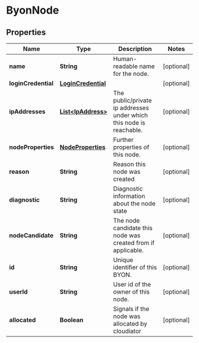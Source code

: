 
# ByonNode

## Properties
Name | Type | Description | Notes
------------ | ------------- | ------------- | -------------
**name** | **String** | Human-readable name for the node.  |  [optional]
**loginCredential** | [**LoginCredential**](LoginCredential.md) |  |  [optional]
**ipAddresses** | [**List&lt;IpAddress&gt;**](IpAddress.md) | The public/private ip addresses under which this node is reachable.  |  [optional]
**nodeProperties** | [**NodeProperties**](NodeProperties.md) | Further properties of this node.  |  [optional]
**reason** | **String** | Reason this node was created  |  [optional]
**diagnostic** | **String** | Diagnostic information about the node state  |  [optional]
**nodeCandidate** | **String** | The node candidate this node was created from if applicable.  |  [optional]
**id** | **String** | Unique identifier of this BYON.  |  [optional]
**userId** | **String** | User id of the owner of this node.  |  [optional]
**allocated** | **Boolean** | Signals if the node was allocated by cloudiator  |  [optional]



